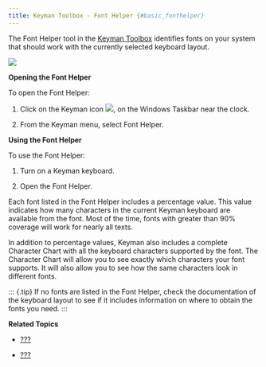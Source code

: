 ```yaml
---
title: Keyman Toolbox - Font Helper {#basic_fonthelper}
---
```


The Font Helper tool in the [Keyman Toolbox](#basic_toolbox) identifies
fonts on your system that should work with the currently selected
keyboard layout.

![](desktop_images/fonthelper.png)

**Opening the Font Helper**

To open the Font Helper:

1.  Click on the Keyman icon ![](desktop_images/icon-keyman.png), on the
    Windows Taskbar near the clock.

2.  From the Keyman menu, select Font Helper.

**Using the Font Helper**

To use the Font Helper:

1.  Turn on a Keyman keyboard.

2.  Open the Font Helper.

Each font listed in the Font Helper includes a percentage value. This
value indicates how many characters in the current Keyman keyboard are
available from the font. Most of the time, fonts with greater than 90%
coverage will work for nearly all texts.

In addition to percentage values, Keyman also includes a complete
Character Chart with all the keyboard characters supported by the font.
The Character Chart will allow you to see exactly which characters your
font supports. It will also allow you to see how the same characters
look in different fonts.

::: {.tip}
If no fonts are listed in the Font Helper, check the documentation of
the keyboard layout to see if it includes information on where to obtain
the fonts you need.
:::

**Related Topics**

-   [???](#basic_toolbox)

-   [???](#basic_enable_keyboard)
